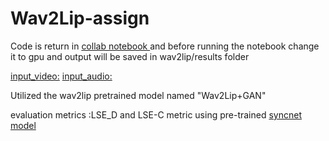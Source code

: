 # Wav2Lip-assign


Code is return in [collab notebook ](https://colab.research.google.com/drive/1NyQx361E-z9Jj1ButvC6__mVCS_gwT83?usp=sharing) and before running the notebook change it to gpu  and output will be saved in wav2lip/results folder

[input_video:](https://openinapp.co/5cwva)
[input_audio:](https://openinapp.co/o9vuj)

Utilized the wav2lip pretrained model named "Wav2Lip+GAN"

evaluation metrics :LSE_D and LSE-C metric  using pre-trained [syncnet model](https://github.com/joonson/syncnet_python)


